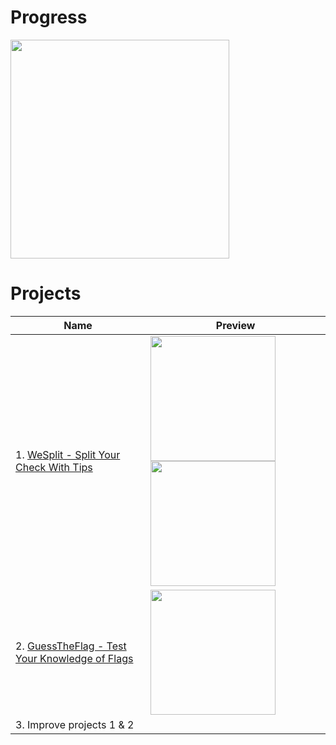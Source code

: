 # Progress
<img src="https://progress-bar.dev/24" width="350">

# Projects
| Name | Preview |
| ---- | --------|
| 1. [WeSplit - Split Your Check With Tips](https://github.com/matsveil/100-days-of-swiftui/tree/main/WeSplit) | <img src="https://user-images.githubusercontent.com/109008007/223914078-a43580f9-8d19-468f-9b6a-d1dea758bac4.png" width="200"> <img src="https://user-images.githubusercontent.com/109008007/223914748-1fd80a60-4d86-4f6e-ae57-1ce3ce42bccc.png" width="200"> |
| 2. [GuessTheFlag - Test Your Knowledge of Flags](https://github.com/matsveil/100-days-of-swiftui/tree/main/GuessTheFlag) | <img src="https://user-images.githubusercontent.com/109008007/224242573-21807be8-38d1-4fda-8eed-f98339507ea6.gif" width="200"> |
| 3. Improve projects 1 & 2 | |
